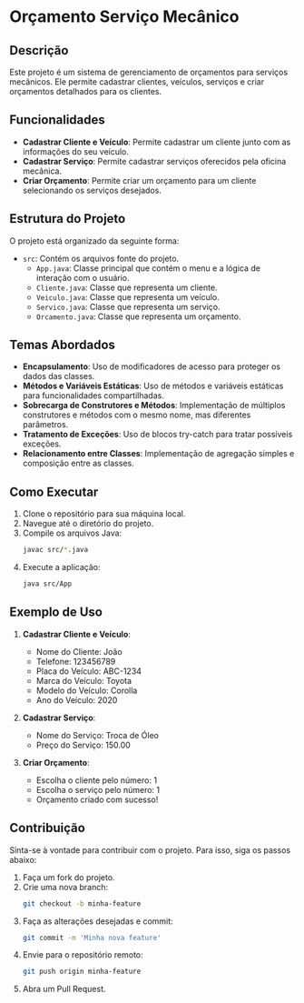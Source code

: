 # Orçamento Serviço Mecânico

## Descrição

Este projeto é um sistema de gerenciamento de orçamentos para serviços mecânicos. Ele permite cadastrar clientes, veículos, serviços e criar orçamentos detalhados para os clientes.

## Funcionalidades

- **Cadastrar Cliente e Veículo**: Permite cadastrar um cliente junto com as informações do seu veículo.
- **Cadastrar Serviço**: Permite cadastrar serviços oferecidos pela oficina mecânica.
- **Criar Orçamento**: Permite criar um orçamento para um cliente selecionando os serviços desejados.

## Estrutura do Projeto

O projeto está organizado da seguinte forma:

- `src`: Contém os arquivos fonte do projeto.
  - `App.java`: Classe principal que contém o menu e a lógica de interação com o usuário.
  - `Cliente.java`: Classe que representa um cliente.
  - `Veiculo.java`: Classe que representa um veículo.
  - `Servico.java`: Classe que representa um serviço.
  - `Orcamento.java`: Classe que representa um orçamento.

## Temas Abordados

- **Encapsulamento**: Uso de modificadores de acesso para proteger os dados das classes.
- **Métodos e Variáveis Estáticas**: Uso de métodos e variáveis estáticas para funcionalidades compartilhadas.
- **Sobrecarga de Construtores e Métodos**: Implementação de múltiplos construtores e métodos com o mesmo nome, mas diferentes parâmetros.
- **Tratamento de Exceções**: Uso de blocos try-catch para tratar possíveis exceções.
- **Relacionamento entre Classes**: Implementação de agregação simples e composição entre as classes.

## Como Executar

1. Clone o repositório para sua máquina local.
2. Navegue até o diretório do projeto.
3. Compile os arquivos Java:
   ```sh
   javac src/*.java
   ```
4. Execute a aplicação:
   ```sh
   java src/App
   ```

## Exemplo de Uso

1. **Cadastrar Cliente e Veículo**:
   - Nome do Cliente: João
   - Telefone: 123456789
   - Placa do Veículo: ABC-1234
   - Marca do Veículo: Toyota
   - Modelo do Veículo: Corolla
   - Ano do Veículo: 2020

2. **Cadastrar Serviço**:
   - Nome do Serviço: Troca de Óleo
   - Preço do Serviço: 150.00

3. **Criar Orçamento**:
   - Escolha o cliente pelo número: 1
   - Escolha o serviço pelo número: 1
   - Orçamento criado com sucesso!

## Contribuição

Sinta-se à vontade para contribuir com o projeto. Para isso, siga os passos abaixo:

1. Faça um fork do projeto.
2. Crie uma nova branch:
   ```sh
   git checkout -b minha-feature
   ```
3. Faça as alterações desejadas e commit:
   ```sh
   git commit -m 'Minha nova feature'
   ```
4. Envie para o repositório remoto:
   ```sh
   git push origin minha-feature
   ```
5. Abra um Pull Request.
